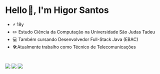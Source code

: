 # Hello 👋, I'm Higor Santos 
- ⚡ 18y
- ✏️ Estudo Ciência da Computação na Universidade São Judas Tadeu
- 💻 Também cursando Desenvolvedor Full-Stack Java (EBAC)
- 🛠️ Atualmente trabalho como Técnico de Telecomunicações
#

<div>

  <a href="https://www.linkedin.com/in/higorstos" target="_blank"><img src="https://img.shields.io/badge/-LinkedIn-%230077B5?style=for-the-badge&logo=linkedin&logoColor=white" target="_blank"></a> 
  <a href="https://instagram.com/higorkz7" target="_blank"><img src="https://img.shields.io/badge/-Instagram-%23E4405F?style=for-the-badge&logo=instagram&logoColor=white" target="_blank"></a>
  <a href = "mailto:higor.stos@outlook.com"><img src="https://img.shields.io/badge/-Gmail-%23333?style=for-the-badge&logo=gmail&logoColor=white" target="_blank"></a>

</div>
